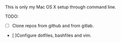 
This is only my Mac OS X setup through command line.

TODO:

- [ ] Clone repos from github and from gitlab.
- [ ]Configure dotfiles, bashfiles and vim.
